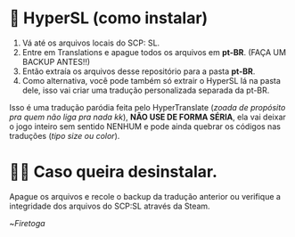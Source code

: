 # 📑 HyperSL (como instalar)
1. Vá até os arquivos locais do SCP: SL.
2. Entre em Translations e apague todos os arquivos em **pt-BR**. (FAÇA UM BACKUP ANTES!!)
3. Então extraía os arquivos desse repositório para a pasta **pt-BR**.
4. Como alternativa, você pode também só extrair o HyperSL lá na pasta dele, isso vai criar uma tradução personalizada separada da pt-BR.


Isso é uma tradução paródia feita pelo HyperTranslate (*zoada de propósito pra quem não liga pra nada kk*), **NÃO USE DE FORMA SÉRIA**, ela vai deixar o jogo inteiro sem sentido NENHUM e pode ainda quebrar os códigos nas traduções (*tipo size ou color*).

# 🙅‍♀️ Caso queira desinstalar.
Apague os arquivos e recole o backup da tradução anterior ou verifique a integridade dos arquivos do SCP:SL através da Steam.

~*Firetoga*

